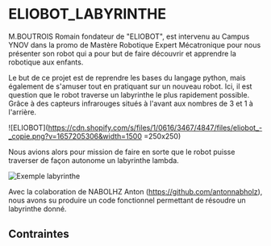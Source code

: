 # ELIOBOT_LABYRINTHE

M.BOUTROIS Romain fondateur de "ELIOBOT", est intervenu au Campus YNOV dans la promo de Mastère Robotique Expert Mécatronique pour nous présenter son robot qui a pour but de faire découvrir et apprendre la robotique aux enfants.

Le but de ce projet est de reprendre les bases du langage python, mais également de s'amuser tout en pratiquant sur un nouveau robot. Ici, il est question que le robot traverse un labyrinthe le plus rapidement possible. Grâce à des capteurs infrarouges situés à l'avant aux nombres de 3 et 1 à l'arrière.

![ELIOBOT](https://cdn.shopify.com/s/files/1/0616/3467/4847/files/eliobot_-_copie.png?v=1657205306&width=1500 =250x250)

Nous avions alors pour mission de faire en sorte que le robot puisse traverser de façon autonome un labyrinthe lambda. 

![Exemple labyrinthe](https://www.robot-maker.com/forum/uploads/monthly_07_2019/post-10301-0-26538500-1564336154.jpg)

Avec la colaboration de NABOLHZ Anton (https://github.com/antonnabholz), nous avons su produire un code fonctionnel permettant de résoudre un labyrinthe donné.

## Contraintes

